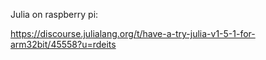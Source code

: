Julia on raspberry pi:

https://discourse.julialang.org/t/have-a-try-julia-v1-5-1-for-arm32bit/45558?u=rdeits

